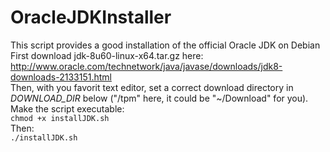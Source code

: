 # OracleJDKInstaller
This script provides a good installation of the official Oracle JDK on Debian
<br/>
First download jdk-8u60-linux-x64.tar.gz here: <http://www.oracle.com/technetwork/java/javase/downloads/jdk8-downloads-2133151.html>
<br/>
Then, with you favorit text editor, set a correct download directory in *DOWNLOAD_DIR* below ("/tpm" here, it could be "~/Download" for you).
<br/>
Make the script executable:
<br/>`chmod +x installJDK.sh`
<br/>Then:
<br/>`./installJDK.sh`

